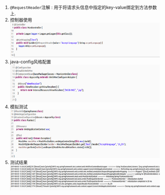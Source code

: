 1. `@RequestHeader`注解 : 用于将请求头信息中指定的key-value绑定到方法参数上.  
1. 控制器使用  
   ![](assets/markdown-img-paste-20190805154929991.png)  
1. java-config风格配置  
   ![](assets/markdown-img-paste-20190805154955948.png)  
1. 模拟测试  
   ![](assets/markdown-img-paste-20190805155015777.png)  
1. 测试结果  
   ![](assets/markdown-img-paste-20190805155039398.png)  
